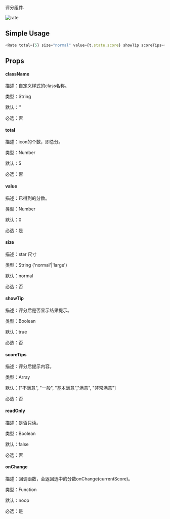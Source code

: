 

评分组件.

![rate](https://img.alicdn.com/tfs/TB1YrN7QXXXXXagXXXXXXXXXXXX-350-227.png)


## Simple Usage

```js
<Rate total={5} size="normal" value={t.state.score} showTip scoreTips={['不合格','合格','良好','优秀','卓越']} onChange={t.handleChange.bind(t)} />
```

## Props

#### className

描述：自定义样式的class名称。

类型：String

默认：''

必选：否

#### total

描述：icon的个数，即总分。

类型：Number

默认：5

必选：否


#### value

描述：已得到的分数。

类型：Number

默认：0

必选：是

#### size

描述：star 尺寸

类型：String ('normal'|'large')

默认：normal

必选：否

#### showTip

描述：评分后是否显示结果提示。

类型：Boolean

默认：true

必选：否


#### scoreTips

描述：评分后提示内容。

类型：Array

默认：["不满意", "一般", "基本满意","满意", "非常满意"]

必选：否

#### readOnly

描述：是否只读。

类型：Boolean

默认：false

必选：否


#### onChange

描述：回调函数，会返回选中的分数onChange(currentScore)。

类型：Function

默认：noop

必选：是

